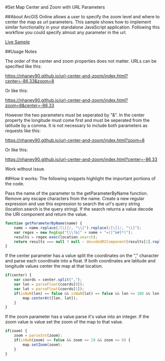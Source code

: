 #Set Map Center and Zoom with URL Parameters

##About
ArcGIS Online allows a user to specify the zoom level and where to center the map as url parameters. This sample shows how to implement similar functionality in your standalone JavaScript application. Following this workflow you could specify almost any parameter in the url.

[Live Sample](https://nhaney90.github.io/url-center-and-zoom/index.html?center=-86,33&zoom=8)

##Usage Notes

The order of the center and zoom properties does not matter. URLs can be specified like this:

https://nhaney90.github.io/url-center-and-zoom/index.html?center=-86,33&zoom=8

Or like this:

https://nhaney90.github.io/url-center-and-zoom/index.html?zoom=8&center=-86,33

However the two parameters must be seperated by "&". In the center property the longitude must come first and must be seperated from the latitude by a comma. It is not necessary to include both parameters as requests like this:

https://nhaney90.github.io/url-center-and-zoom/index.html?zoom=8

Or like this:

https://nhaney90.github.io/url-center-and-zoom/index.html?center=-86,33

Work without issue.

##How it works:
The following snippets highlight the important portions of the code.

Pass the name of the parameter to the getParameterByName function. Remove any escape characters from the name. Create a new regular expression and use this expression to search the url's query string (location.search is the query string). If the search returns a value decode the URI component and return the value.
```javascript
function getParameterByName(name) {
	name = name.replace(/[\[]/, "\\[").replace(/[\]]/, "\\]");
	var regex = new RegExp("[\\?&]" + name + "=([^&#]*)");
	results = regex.exec(location.search);
	return results === null ? null : decodeURIComponent(results[1].replace(/\+/g, " "));
}
```
If the center parameter has a value split the coordinates on the "," character and parse each coordinate into a float. If both coordinates are latitude and longitude values center the map at that location.
```javascript
if(center) {
	var coords = center.split(",");
	var lon = parseFloat(coords[0]);
	var lat = parseFloat(coords[1]);
	if(isNaN(lon) == false && isNaN(lat) == false && lon <= 180 && lon >= -180 && lat <= 90 && lat >= -90) {
		map.centerAt([lon, lat]);
	}
}
```
If the zoom parameter has a value parse it's value into an integer. If the zoom value is value set the zoom of the map to that value.
```javascript
if(zoom) {
	zoom = parseInt(zoom);
	if(isNaN(zoom) == false && zoom <= 19 && zoom >= 0) {
		map.setZoom(zoom);
	}
}
```
